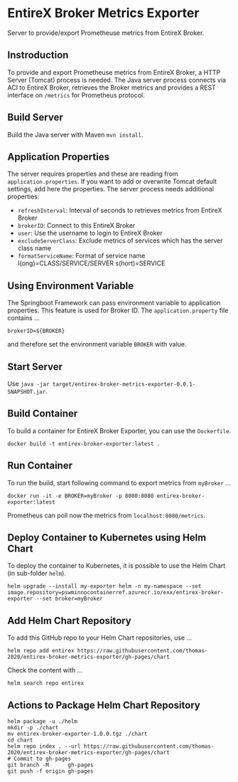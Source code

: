 # EntireX Broker Metrics Exporter

Server to provide/export Prometheuse metrics from EntireX Broker.

## Instroduction

To provide and export Prometheuse metrics from EntireX Broker, a HTTP Server (Tomcat) process is needed. The Java server process connects via ACI to EntireX Broker, retrieves the Broker metrics and provides a REST interface on `/metrics` for Prometheus protocol.

## Build Server

Build the Java server with Maven `mvn install`.

## Application Properties

The server requires properties and these are reading from `application.properties`. If you want to add or overwrite Tomcat default settings, add here the properties. The server process needs additional properties:

* `refreshInterval`: Interval of seconds to retrieves metrics from EntireX Broker
* `brokerID`: Connect to this EntireX Broker
* `user`: Use the username to login to EntireX Broker
* `excludeServerClass`: Exclude metrics of services which has the server class name
* `formatServiceName`: Format of service name l(ong)=CLASS/SERVICE/SERVER s(hort)=SERVICE

## Using Environment Variable

The Springboot Framework can pass environment variable to application properties. This feature is used for Broker ID. The `application.property` file contains ...

```
brokerID=${BROKER}
```
and therefore set the environment variable `BROKER` with value.
  
## Start Server

Use `java -jar target/entirex-broker-metrics-exporter-0.0.1-SNAPSHOT.jar`.

## Build Container

To build a container for EntireX Broker Exporter, you can use the `Dockerfile`.

```
docker build -t entirex-broker-exporter:latest .
```

## Run Container

To run the build, start following command to export metrics from `myBroker` ...

```
docker run -it -e BROKER=myBroker -p 8080:8080 entirex-broker-exporter:latest
```

Prometheus can poll now the metrics from `localhost:8080/metrics`.

## Deploy Container to Kubernetes using Helm Chart

To deploy the container to Kubernetes, it is possible to use the Helm Chart (in sub-folder `helm`).

```
helm upgrade --install my-exporter helm -n my-namespace --set image.repository=pswminnocontainerref.azurecr.io/exx/entirex-broker-exporter --set broker=myBroker
```

## Add Helm Chart Repository

To add this GitHub repo to your Helm Chart repositories, use ...

```
helm repo add entirex https://raw.githubusercontent.com/thomas-2020/entirex-broker-metrics-exporter/gh-pages/chart
```

Check the content with ...

```
helm search repo entirex
```

## Actions to Package Helm Chart Repository

```
helm package -u ./helm
mkdir -p ./chart
mv entirex-broker-exporter-1.0.0.tgz ./chart
cd chart
helm repo index . --url https://raw.githubusercontent.com/thomas-2020/entirex-broker-metrics-exporter/gh-pages/chart
# Commit to gh-pages
git branch -M      gh-pages
git push -f origin gh-pages
```
